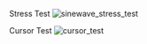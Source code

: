
Stress Test
![sinewave_stress_test](https://user-images.githubusercontent.com/95479952/162120576-93b3abbb-589c-40e3-b56c-a046997604cf.gif)

Cursor Test
![cursor_test](https://user-images.githubusercontent.com/95479952/162120592-9fcbc3a1-db7a-438a-a6af-4d91f9d6f755.gif)
